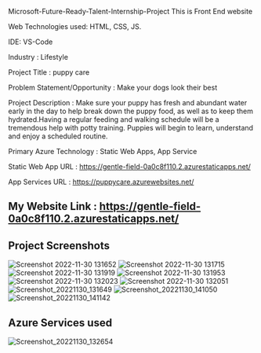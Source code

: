 
Microsoft-Future-Ready-Talent-Internship-Project This is Front End website

Web Technologies used: HTML, CSS, JS.

IDE: VS-Code

Industry : Lifestyle

Project Title : puppy care

Problem Statement/Opportunity : Make your dogs look their best

Project Description : Make sure your puppy has fresh and abundant water early in the day to help break down the puppy food, as well as to keep them hydrated.Having a regular feeding and walking schedule will be a tremendous help with potty training. Puppies will begin to learn, understand and enjoy a scheduled routine.


Primary Azure Technology : Static Web Apps, App Service

Static Web App URL : https://gentle-field-0a0c8f110.2.azurestaticapps.net/

App Services URL : https://puppycare.azurewebsites.net/

## My Website Link : https://gentle-field-0a0c8f110.2.azurestaticapps.net/

## Project Screenshots
![Screenshot 2022-11-30 131652](https://user-images.githubusercontent.com/117506043/204738351-35772fa0-0b14-4cd3-b1fa-d0e601136dc4.png)
![Screenshot 2022-11-30 131715](https://user-images.githubusercontent.com/117506043/204738400-3c318e61-299f-4b5d-9317-22cc6489fe91.png)
![Screenshot 2022-11-30 131919](https://user-images.githubusercontent.com/117506043/204738454-5c06bc76-10aa-4963-a017-8e848c6f67ac.png)
![Screenshot 2022-11-30 131953](https://user-images.githubusercontent.com/117506043/204738515-784c0438-adc5-492c-9438-5457deeb6829.png)
![Screenshot 2022-11-30 132023](https://user-images.githubusercontent.com/117506043/204738530-09242392-defb-4bd3-ac91-017f804f4a66.png)
![Screenshot 2022-11-30 132051](https://user-images.githubusercontent.com/117506043/204738533-ecf05d53-2834-473a-964c-14338b475e27.png)
![Screenshot_20221130_131649](https://user-images.githubusercontent.com/117506043/204738540-ab92364f-eaec-4d80-8309-7a6d04152688.png)
![Screenshot_20221130_141050](https://user-images.githubusercontent.com/117506043/204748664-f98d4707-10d9-43b4-b76e-5d780c78d373.png)
![Screenshot_20221130_141142](https://user-images.githubusercontent.com/117506043/204748730-8acd2f63-86d2-4470-a17c-2ec5f826103a.png)

## Azure Services used
![Screenshot_20221130_132654](https://user-images.githubusercontent.com/117506043/204739454-c4a854cf-42e4-4cd7-8d93-446cc148e95e.png)
